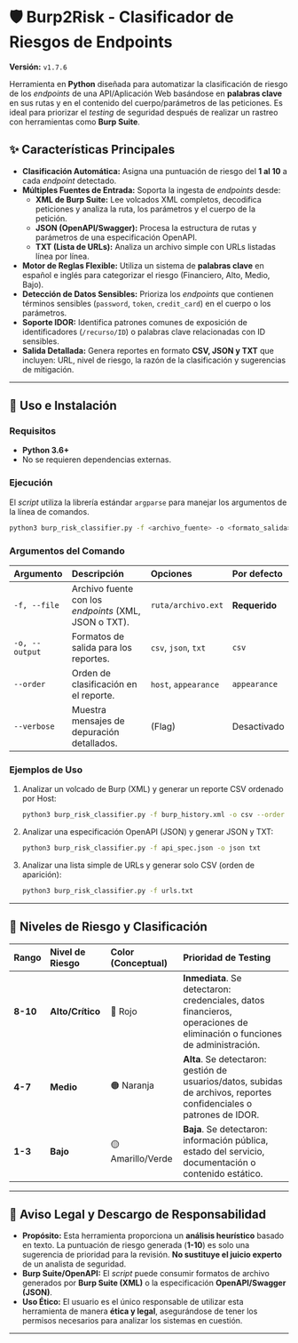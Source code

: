 # 🛡️ Burp2Risk - Clasificador de Riesgos de Endpoints

**Versión:** `v1.7.6`

Herramienta en **Python** diseñada para automatizar la clasificación de riesgo de los *endpoints* de una API/Aplicación Web basándose en **palabras clave** en sus rutas y en el contenido del cuerpo/parámetros de las peticiones. Es ideal para priorizar el *testing* de seguridad después de realizar un rastreo con herramientas como **Burp Suite**.



## ✨ Características Principales

  * **Clasificación Automática:** Asigna una puntuación de riesgo del **1 al 10** a cada *endpoint* detectado.
  * **Múltiples Fuentes de Entrada:** Soporta la ingesta de *endpoints* desde:
      * **XML de Burp Suite:** Lee volcados XML completos, decodifica peticiones y analiza la ruta, los parámetros y el cuerpo de la petición.
      * **JSON (OpenAPI/Swagger):** Procesa la estructura de rutas y parámetros de una especificación OpenAPI.
      * **TXT (Lista de URLs):** Analiza un archivo simple con URLs listadas línea por línea.
  * **Motor de Reglas Flexible:** Utiliza un sistema de **palabras clave** en español e inglés para categorizar el riesgo (Financiero, Alto, Medio, Bajo).
  * **Detección de Datos Sensibles:** Prioriza los *endpoints* que contienen términos sensibles (`password`, `token`, `credit_card`) en el cuerpo o los parámetros.
  * **Soporte IDOR:** Identifica patrones comunes de exposición de identificadores (`/recurso/ID`) o palabras clave relacionadas con ID sensibles.
  * **Salida Detallada:** Genera reportes en formato **CSV, JSON y TXT** que incluyen: URL, nivel de riesgo, la razón de la clasificación y sugerencias de mitigación.

-----

## 🚀 Uso e Instalación

### Requisitos

  * **Python 3.6+**
  * No se requieren dependencias externas.

### Ejecución

El *script* utiliza la librería estándar `argparse` para manejar los argumentos de la línea de comandos.

```bash
python3 burp_risk_classifier.py -f <archivo_fuente> -o <formato_salida> --order <orden_salida>
```

### Argumentos del Comando

| Argumento | Descripción | Opciones | Por defecto |
| :--- | :--- | :--- | :--- |
| `-f, --file` | Archivo fuente con los *endpoints* (XML, JSON o TXT). | `ruta/archivo.ext` | **Requerido** |
| `-o, --output` | Formatos de salida para los reportes. | `csv`, `json`, `txt` | `csv` |
| `--order` | Orden de clasificación en el reporte. | `host`, `appearance` | `appearance` |
| `--verbose` | Muestra mensajes de depuración detallados. | (Flag) | Desactivado |

### Ejemplos de Uso

1.  Analizar un volcado de Burp (XML) y generar un reporte CSV ordenado por Host:

    ```bash
    python3 burp_risk_classifier.py -f burp_history.xml -o csv --order host
    ```

2.  Analizar una especificación OpenAPI (JSON) y generar JSON y TXT:

    ```bash
    python3 burp_risk_classifier.py -f api_spec.json -o json txt
    ```

3.  Analizar una lista simple de URLs y generar solo CSV (orden de aparición):

    ```bash
    python3 burp_risk_classifier.py -f urls.txt
    ```

-----

## 🔢 Niveles de Riesgo y Clasificación

| Rango | Nivel de Riesgo | Color (Conceptual) | Prioridad de Testing |
| :--- | :--- | :--- | :--- |
| **8-10** | **Alto/Crítico** | 🔴 Rojo | **Inmediata**. Se detectaron: credenciales, datos financieros, operaciones de eliminación o funciones de administración. |
| **4-7** | **Medio** | 🟠 Naranja | **Alta**. Se detectaron: gestión de usuarios/datos, subidas de archivos, reportes confidenciales o patrones de IDOR. |
| **1-3** | **Bajo** | 🟡 Amarillo/Verde | **Baja**. Se detectaron: información pública, estado del servicio, documentación o contenido estático. |


-----

## 🛑 Aviso Legal y Descargo de Responsabilidad

  * **Propósito:** Esta herramienta proporciona un **análisis heurístico** basado en texto. La puntuación de riesgo generada (**1-10**) es solo una sugerencia de prioridad para la revisión. **No sustituye el juicio experto** de un analista de seguridad.
  * **Burp Suite/OpenAPI:** El *script* puede consumir formatos de archivo generados por **Burp Suite (XML)** o la especificación **OpenAPI/Swagger (JSON)**.
  * **Uso Ético:** El usuario es el único responsable de utilizar esta herramienta de manera **ética y legal**, asegurándose de tener los permisos necesarios para analizar los sistemas en cuestión.

-----